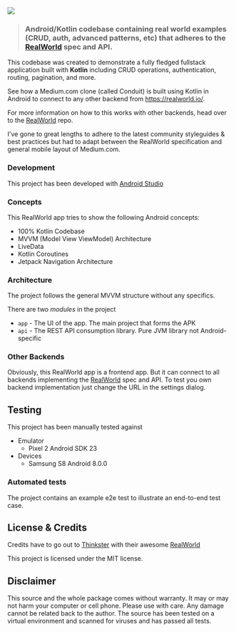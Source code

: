 ![](https://user-images.githubusercontent.com/43094705/111874905-26571e80-89bd-11eb-9c27-26e6b60cb6ab.png)

> ### Android/Kotlin codebase containing real world examples (CRUD, auth, advanced patterns, etc) that adheres to the [RealWorld](https://github.com/gothinkster/realworld) spec and API.

This codebase was created to demonstrate a fully fledged fullstack application built 
with **Kotlin** including CRUD operations, authentication, routing, pagination, and more.

See how a Medium.com clone (called Conduit) is built using Kotlin in Android to connect 
to any other backend from https://realworld.io/.

For more information on how to this works with other backends, head over to 
the [RealWorld](https://github.com/gothinkster/realworld) repo.

I've gone to great lengths to adhere to the latest community styleguides & 
best practices but had to adapt between the RealWorld specification 
and general mobile layout of Medium.com.
  
### Development
This project has been developed with [Android Studio](https://developer.android.com/studio/) 

### Concepts
This RealWorld app tries to show the following Android concepts:
* 100% Kotlin Codebase
* MVVM (Model View ViewModel) Architecture
* LiveData
* Kotlin Coroutines
* Jetpack Navigation Architecture

### Architecture
The project follows the general MVVM structure without any specifics. 

There are two _modules_ in the project 

* `app` - The UI of the app. The main project that forms the APK
* `api` - The REST API consumption library. Pure JVM library not Android-specific

### Other Backends
Obviously, this RealWorld app is a frontend app. But it can connect to all backends implementing the [RealWorld](https://github.com/gothinkster/realworld) spec and API. To test you own backend implementation just change the URL in the settings dialog.

## Testing
This project has been manually tested against
* Emulator
  * Pixel 2 Android SDK 23
* Devices
  * Samsung S8 Android 8.0.0
  
### Automated tests
The project contains an example e2e test to illustrate an end-to-end test case.
  
## License & Credits
Credits have to go out to [Thinkster](https://thinkster.io/) with their awesome [RealWorld](https://github.com/gothinkster/realworld) 

This project is licensed under the MIT license.

## Disclaimer
This source and the whole package comes without warranty. It may or may not harm your computer or cell phone. Please use with care. Any damage cannot be related back to the author. The source has been tested on a virtual environment and scanned for viruses and has passed all tests.

